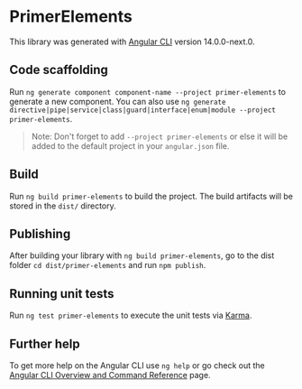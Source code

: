 # PrimerElements

This library was generated with [Angular CLI](https://github.com/angular/angular-cli) version 14.0.0-next.0.

## Code scaffolding

Run `ng generate component component-name --project primer-elements` to generate a new component. You can also use `ng generate directive|pipe|service|class|guard|interface|enum|module --project primer-elements`.
> Note: Don't forget to add `--project primer-elements` or else it will be added to the default project in your `angular.json` file. 

## Build

Run `ng build primer-elements` to build the project. The build artifacts will be stored in the `dist/` directory.

## Publishing

After building your library with `ng build primer-elements`, go to the dist folder `cd dist/primer-elements` and run `npm publish`.

## Running unit tests

Run `ng test primer-elements` to execute the unit tests via [Karma](https://karma-runner.github.io).

## Further help

To get more help on the Angular CLI use `ng help` or go check out the [Angular CLI Overview and Command Reference](https://angular.io/cli) page.
